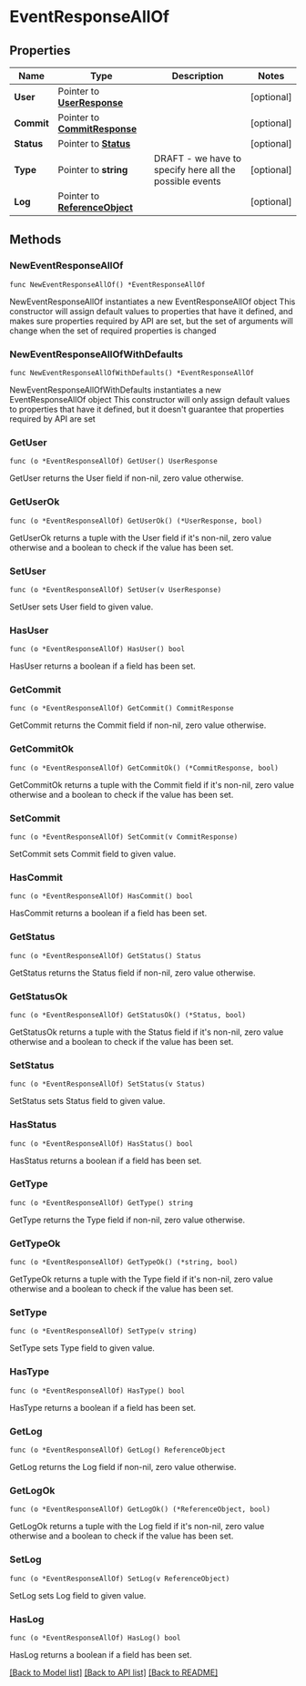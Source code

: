 # EventResponseAllOf

## Properties

Name | Type | Description | Notes
------------ | ------------- | ------------- | -------------
**User** | Pointer to [**UserResponse**](UserResponse.md) |  | [optional] 
**Commit** | Pointer to [**CommitResponse**](CommitResponse.md) |  | [optional] 
**Status** | Pointer to [**Status**](Status.md) |  | [optional] 
**Type** | Pointer to **string** | DRAFT - we have to specify here all the possible events | [optional] 
**Log** | Pointer to [**ReferenceObject**](ReferenceObject.md) |  | [optional] 

## Methods

### NewEventResponseAllOf

`func NewEventResponseAllOf() *EventResponseAllOf`

NewEventResponseAllOf instantiates a new EventResponseAllOf object
This constructor will assign default values to properties that have it defined,
and makes sure properties required by API are set, but the set of arguments
will change when the set of required properties is changed

### NewEventResponseAllOfWithDefaults

`func NewEventResponseAllOfWithDefaults() *EventResponseAllOf`

NewEventResponseAllOfWithDefaults instantiates a new EventResponseAllOf object
This constructor will only assign default values to properties that have it defined,
but it doesn't guarantee that properties required by API are set

### GetUser

`func (o *EventResponseAllOf) GetUser() UserResponse`

GetUser returns the User field if non-nil, zero value otherwise.

### GetUserOk

`func (o *EventResponseAllOf) GetUserOk() (*UserResponse, bool)`

GetUserOk returns a tuple with the User field if it's non-nil, zero value otherwise
and a boolean to check if the value has been set.

### SetUser

`func (o *EventResponseAllOf) SetUser(v UserResponse)`

SetUser sets User field to given value.

### HasUser

`func (o *EventResponseAllOf) HasUser() bool`

HasUser returns a boolean if a field has been set.

### GetCommit

`func (o *EventResponseAllOf) GetCommit() CommitResponse`

GetCommit returns the Commit field if non-nil, zero value otherwise.

### GetCommitOk

`func (o *EventResponseAllOf) GetCommitOk() (*CommitResponse, bool)`

GetCommitOk returns a tuple with the Commit field if it's non-nil, zero value otherwise
and a boolean to check if the value has been set.

### SetCommit

`func (o *EventResponseAllOf) SetCommit(v CommitResponse)`

SetCommit sets Commit field to given value.

### HasCommit

`func (o *EventResponseAllOf) HasCommit() bool`

HasCommit returns a boolean if a field has been set.

### GetStatus

`func (o *EventResponseAllOf) GetStatus() Status`

GetStatus returns the Status field if non-nil, zero value otherwise.

### GetStatusOk

`func (o *EventResponseAllOf) GetStatusOk() (*Status, bool)`

GetStatusOk returns a tuple with the Status field if it's non-nil, zero value otherwise
and a boolean to check if the value has been set.

### SetStatus

`func (o *EventResponseAllOf) SetStatus(v Status)`

SetStatus sets Status field to given value.

### HasStatus

`func (o *EventResponseAllOf) HasStatus() bool`

HasStatus returns a boolean if a field has been set.

### GetType

`func (o *EventResponseAllOf) GetType() string`

GetType returns the Type field if non-nil, zero value otherwise.

### GetTypeOk

`func (o *EventResponseAllOf) GetTypeOk() (*string, bool)`

GetTypeOk returns a tuple with the Type field if it's non-nil, zero value otherwise
and a boolean to check if the value has been set.

### SetType

`func (o *EventResponseAllOf) SetType(v string)`

SetType sets Type field to given value.

### HasType

`func (o *EventResponseAllOf) HasType() bool`

HasType returns a boolean if a field has been set.

### GetLog

`func (o *EventResponseAllOf) GetLog() ReferenceObject`

GetLog returns the Log field if non-nil, zero value otherwise.

### GetLogOk

`func (o *EventResponseAllOf) GetLogOk() (*ReferenceObject, bool)`

GetLogOk returns a tuple with the Log field if it's non-nil, zero value otherwise
and a boolean to check if the value has been set.

### SetLog

`func (o *EventResponseAllOf) SetLog(v ReferenceObject)`

SetLog sets Log field to given value.

### HasLog

`func (o *EventResponseAllOf) HasLog() bool`

HasLog returns a boolean if a field has been set.


[[Back to Model list]](../README.md#documentation-for-models) [[Back to API list]](../README.md#documentation-for-api-endpoints) [[Back to README]](../README.md)


